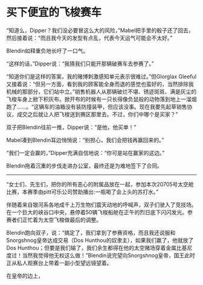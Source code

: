 # 买下便宜的飞梭赛车
“知道么，Dipper？我们没必要冒这么大的风险，”Mabel把手里的骰子还了回去，然后接着说：“而且我今天的发型有点乱，代表今天运气可能会不太好。”

Blendin如释重负地长吁了一口气。

“这样的话，”Dipper说：“我猜我们只能开那辆破赛车去参赛了。”

“知道你们是这样的答案，我的赌博刺激感知单元表示很难过。”但Glorglax Gleeful又接着说：“但另一方面，看到我的顾客能全身而退的感觉也蛮好的，当然排除我机械的那部分，它们站中立。”销售机器人从那辆破烂不堪、锈迹斑斑、满是灰尘的飞梭车身上掀下积灰布。掀开布的时候有一只长得像负鼠般的动物落到地上一溜烟跑了……。“这辆车的油箱没有装防撞装甲，但应该没事。现在我要先起草销售协议，成交之后就让人把飞梭送到赛区那里去。不过，你们中哪个是买家？”

双子把Blendin往前一推，Dipper说：“是他，他买单！”

Mabel凑到Blendin耳边悄悄说：“别担心，我们会把钱再赢回来的。”

“我们一定会赢的，”Dipper充满自信地说：“你可是站在赢家的这边。”

Blendin拖着沉重的步伐走进办公室，最终还是为难地签下了合同。

---
“女士们、先生们，把你的所有恶心的附属品放在一起，参加本次20705号太空舱比赛，本赛季由pitt可乐公司赞助播出:一瓶喝了会上头的苏打水。”

伴随着来自银河系各地成千上万生物们震天动地的呼喊声，双子们驶入了竞技场。在一个巨大的峡谷口中央，悬停着50辆飞梭船舱在正午的烈日底下闪闪发光。参赛者们正忙着为太空飞梭做最后的调整。

Blendin跑向双子，说：“搞定了，我们拿到了参赛资格，而且我还说服和Snorgshnog皇帝达成交易（Dos Hunthou的奴隶主），如果我们赢了，他就放了Dos Hunthou；但要是我们输了，我们余生都得在他的太空赌场穿着金属比基尼度过！当然我觉得他无权这么做！”Blendin说完望向Snorgshnog皇帝，国王此时正从私人观赛台上带着一副小型望远镜望着。

在皇帝的边上，